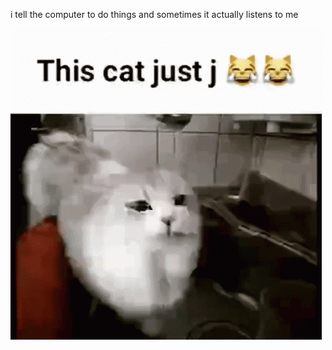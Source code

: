 i tell the computer to do things and sometimes it actually listens to me
<!--START_SECTION:update_image-->
<img src=https://raw.githubusercontent.com/sneakykestrel/sneakykestrel/main/.github/images/this-cat-just-j.gif height="" width="" align=left alt=kitty />
<!--END_SECTION:update_image-->

